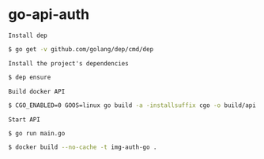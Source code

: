 # go-api-auth

`Install dep`

```sh
$ go get -v github.com/golang/dep/cmd/dep
```

`Install the project's dependencies`

```sh
$ dep ensure
```

`Build docker API`

```sh
$ CGO_ENABLED=0 GOOS=linux go build -a -installsuffix cgo -o build/api
```

`Start API`

```sh
$ go run main.go
```

```sh
$ docker build --no-cache -t img-auth-go .
```